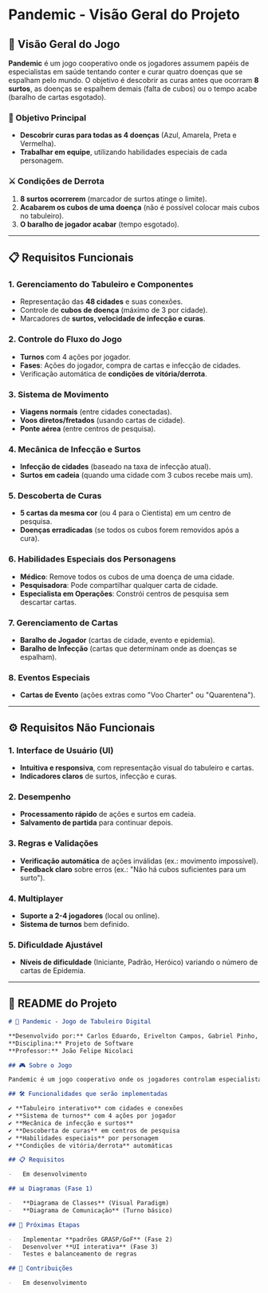 # **Pandemic - Visão Geral do Projeto**

## **📌 Visão Geral do Jogo**

**Pandemic** é um jogo cooperativo onde os jogadores assumem papéis de especialistas em saúde tentando conter e curar quatro doenças que se espalham pelo mundo. O objetivo é descobrir as curas antes que ocorram **8 surtos**, as doenças se espalhem demais (falta de cubos) ou o tempo acabe (baralho de cartas esgotado).

### **🎯 Objetivo Principal**

-   **Descobrir curas para todas as 4 doenças** (Azul, Amarela, Preta e Vermelha).
-   **Trabalhar em equipe**, utilizando habilidades especiais de cada personagem.

### **⚔️ Condições de Derrota**

1. **8 surtos ocorrerem** (marcador de surtos atinge o limite).
2. **Acabarem os cubos de uma doença** (não é possível colocar mais cubos no tabuleiro).
3. **O baralho de jogador acabar** (tempo esgotado).

---

## **📋 Requisitos Funcionais**

### **1. Gerenciamento do Tabuleiro e Componentes**

-   Representação das **48 cidades** e suas conexões.
-   Controle de **cubos de doença** (máximo de 3 por cidade).
-   Marcadores de **surtos, velocidade de infecção e curas**.

### **2. Controle do Fluxo do Jogo**

-   **Turnos** com 4 ações por jogador.
-   **Fases**: Ações do jogador, compra de cartas e infecção de cidades.
-   Verificação automática de **condições de vitória/derrota**.

### **3. Sistema de Movimento**

-   **Viagens normais** (entre cidades conectadas).
-   **Voos diretos/fretados** (usando cartas de cidade).
-   **Ponte aérea** (entre centros de pesquisa).

### **4. Mecânica de Infecção e Surtos**

-   **Infecção de cidades** (baseado na taxa de infecção atual).
-   **Surtos em cadeia** (quando uma cidade com 3 cubos recebe mais um).

### **5. Descoberta de Curas**

-   **5 cartas da mesma cor** (ou 4 para o Cientista) em um centro de pesquisa.
-   **Doenças erradicadas** (se todos os cubos forem removidos após a cura).

### **6. Habilidades Especiais dos Personagens**

-   **Médico**: Remove todos os cubos de uma doença de uma cidade.
-   **Pesquisadora**: Pode compartilhar qualquer carta de cidade.
-   **Especialista em Operações**: Constrói centros de pesquisa sem descartar cartas.

### **7. Gerenciamento de Cartas**

-   **Baralho de Jogador** (cartas de cidade, evento e epidemia).
-   **Baralho de Infecção** (cartas que determinam onde as doenças se espalham).

### **8. Eventos Especiais**

-   **Cartas de Evento** (ações extras como "Voo Charter" ou "Quarentena").

---

## **⚙️ Requisitos Não Funcionais**

### **1. Interface de Usuário (UI)**

-   **Intuitiva e responsiva**, com representação visual do tabuleiro e cartas.
-   **Indicadores claros** de surtos, infecção e curas.

### **2. Desempenho**

-   **Processamento rápido** de ações e surtos em cadeia.
-   **Salvamento de partida** para continuar depois.

### **3. Regras e Validações**

-   **Verificação automática** de ações inválidas (ex.: movimento impossível).
-   **Feedback claro** sobre erros (ex.: "Não há cubos suficientes para um surto").

### **4. Multiplayer**

-   **Suporte a 2-4 jogadores** (local ou online).
-   **Sistema de turnos** bem definido.

### **5. Dificuldade Ajustável**

-   **Níveis de dificuldade** (Iniciante, Padrão, Heróico) variando o número de cartas de Epidemia.

---

## **📜 README do Projeto**

```markdown
# 🦠 Pandemic - Jogo de Tabuleiro Digital

**Desenvolvido por:** Carlos Eduardo, Erivelton Campos, Gabriel Pinho, João Pedro Barboza, Leonardo Lima, Pedro Mileipp
**Disciplina:** Projeto de Software  
**Professor:** João Felipe Nicolaci

## 🎮 Sobre o Jogo

Pandemic é um jogo cooperativo onde os jogadores controlam especialistas em saúde tentando curar quatro doenças antes que elas causem um colapso global. O jogo requer estratégia, planejamento em equipe e gerenciamento de recursos.

## 🛠️ Funcionalidades que serão implementadas

✔️ **Tabuleiro interativo** com cidades e conexões  
✔️ **Sistema de turnos** com 4 ações por jogador  
✔️ **Mecânica de infecção e surtos**  
✔️ **Descoberta de curas** em centros de pesquisa  
✔️ **Habilidades especiais** por personagem  
✔️ **Condições de vitória/derrota** automáticas

## 📋 Requisitos

-   Em desenvolvimento

## 📊 Diagramas (Fase 1)

-   **Diagrama de Classes** (Visual Paradigm)
-   **Diagrama de Comunicação** (Turno básico)

## 📅 Próximas Etapas

-   Implementar **padrões GRASP/GoF** (Fase 2)
-   Desenvolver **UI interativa** (Fase 3)
-   Testes e balanceamento de regras

## 👥 Contribuições

-   Em desenvolvimento
```
